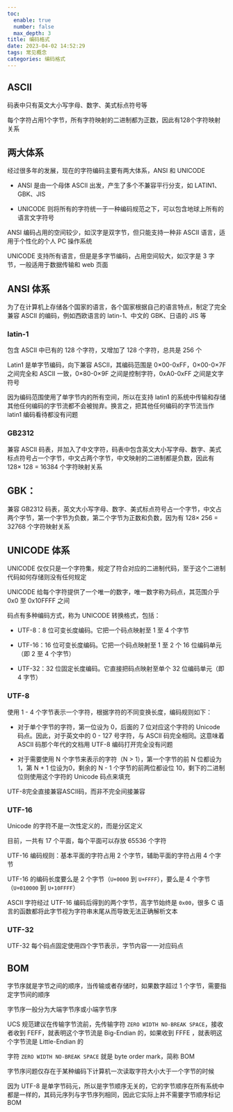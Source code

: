 ```yaml
---
toc:
  enable: true
  number: false
  max_depth: 3
title: 编码格式
date: 2023-04-02 14:52:29
tags: 常见概念
categories: 编码格式
---
```


## ASCII

码表中只有英文大小写字母、数字、美式标点符号等

每个字符占用1个字节，所有字符映射的二进制都为正数，因此有128个字符映射关系

## 两大体系

经过很多年的发展，现在的字符编码主要有两大体系，ANSI 和 UNICODE

- ANSI 是由一个母体 ASCII 出发，产生了多个不兼容平行分支，如 LATIN1、GBK、JIS

- UNICODE 则将所有的字符统一于一种编码规范之下，可以包含地球上所有的语言文字符号

ANSI 编码占用的空间较少，如汉字是双字节，但只能支持一种非 ASCII 语言，适用于个性化的个人 PC 操作系统

UNICODE 支持所有语言，但是是多字节编码，占用空间较大，如汉字是 3 字节，一般适用于数据传输和 web 页面

## ANSI 体系

为了在计算机上存储各个国家的语言，各个国家根据自己的语言特点，制定了完全兼容 ASCII 的编码，例如西欧语言的 latin-1、中文的 GBK、日语的 JIS 等

### latin-1

包含 ASCII 中已有的 128 个字符，又增加了 128 个字符，总共是 256 个

Latin1 是单字节编码，向下兼容 ASCII，其编码范围是 0×00-0xFF，0×00-0×7F 之间完全和 ASCII 一致，0×80-0×9F 之间是控制字符，0xA0-0xFF 之间是文字符号

因为编码范围使用了单字节内的所有空间，所以在支持 latin1 的系统中传输和存储其他任何编码的字节流都不会被抛弃。换言之，把其他任何编码的字节流当作 latin1 编码看待都没有问题

### GB2312

兼容 ASCII 码表，并加入了中文字符，码表中包含英文大小写字母、数字、美式标点符号占一个字节，中文占两个字节，中文映射的二进制都是负数，因此有 128× 128 = 16384 个字符映射关系

## GBK：

兼容 GB2312 码表，英文大小写字母、数字、美式标点符号占一个字节，中文占两个字节，第一个字节为负数，第二个字节为正数和负数，因为有 128× 256 = 32768 个字符映射关系

## UNICODE 体系

UNICODE 仅仅只是一个字符集，规定了符合对应的二进制代码，至于这个二进制代码如何存储则没有任何规定

UNICODE 给每个字符提供了一个唯一的数字，唯一数字称为码点，其范围介乎 0x0 至 0x10FFFF 之间

码点有多种编码方式，称为 UNICODE 转换格式，包括：

- UTF-8：8 位可变长度编码。它把一个码点映射至 1 至 4 个字节

- UTF-16：16 位可变长度编码。它把一个码点映射至 1 至 2 个 16 位编码单元（即 2 至 4 个字节）

- UTF-32：32 位固定长度编码。它直接把码点映射至单个 32 位编码单元（即 4 字节）

### UTF-8

使用 1 - 4 个字节表示一个字符，根据字符的不同变换长度，编码规则如下：

- 对于单个字节的字符，第一位设为 0，后面的 7 位对应这个字符的 Unicode 码点。因此，对于英文中的 0 - 127 号字符，与 ASCII 码完全相同。这意味着 ASCII 码那个年代的文档用 UTF-8 编码打开完全没有问题

- 对于需要使用 N 个字节来表示的字符（N > 1），第一个字节的前 N 位都设为 1，第 N + 1 位设为0，剩余的 N - 1 个字节的前两位都设位 10，剩下的二进制位则使用这个字符的 Unicode 码点来填充

UTF-8完全直接兼容ASCII码，而非不完全间接兼容

### UTF-16

Unicode 的字符不是一次性定义的，而是分区定义

目前，一共有 17 个平面，每个平面可以存放 65536 个字符

UTF-16 编码规则：基本平面的字符占用 2 个字节，辅助平面的字符占用 4 个字节

UTF-16 的编码长度要么是 2 个字节（`U+0000` 到 `U+FFFF`），要么是 4 个字节（`U+010000` 到 `U+10FFFF`）

ASCII 字符经过 UTF-16 编码后得到的两个字节，高字节始终是 `0x00`，很多 C 语言的函数都将此字节视为字符串末尾从而导致无法正确解析文本

### UTF-32

UTF-32 每个码点固定使用四个字节表示，字节内容一一对应码点

## BOM

字节序就是字节之间的顺序，当传输或者存储时，如果数字超过 1 个字节，需要指定字节间的顺序

字节序一般分为大端字节序或小端字节序

UCS 规范建议在传输字节流前，先传输字符 `ZERO WIDTH NO-BREAK SPACE`，接收者收到 FEFF，就表明这个字节流是 Big-Endian 的，如果收到 FFFE ，就表明这个字节流是 Little-Endian 的

字符 `ZERO WIDTH NO-BREAK SPACE` 就是 byte order mark，简称 BOM

字节序问题仅存在于某种编码下计算机一次读取字符大小大于一个字节的时候

因为 UTF-8 是单字节码元，所以是字节顺序无关的，它的字节顺序在所有系统中都是一样的，其码元序列与字节序列相同，因此它实际上并不需要字节顺序标记 BOM
